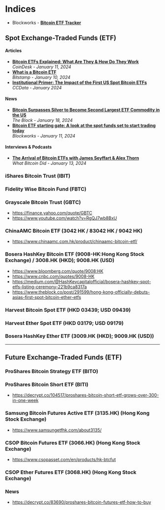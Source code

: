 # Indices

- Blockworks - [**Bitcoin ETF Tracker**](https://blockworks.co/bitcoin-etf)

## Spot Exchange-Traded Funds (ETF)

#### Articles
- [**Bitcoin ETFs Explained: What Are They & How Do They Work**](https://www.coindesk.com/learn/2024/01/11/bitcoin-etfs-explained-what-are-they-how-do-they-work/)
  <br/>_CoinDesk - January 11, 2024_
- [**What is a Bitcoin ETF**](https://www.bitstamp.net/learn/crypto-trading/what-is-a-bitcoin-etf/)
  <br/>_Bitstamp - January 10, 2024_
- [**Institutional Primer: The Impact of the First US Spot Bitcoin ETFs**](https://ccdata.io/reports/institutional-primer-the-impact-of-the-first-us-spot-bitcoin-etfs)
  <br/>_CCData - January 2024_

#### News
- [**Bitcoin Surpasses Silver to Become Second Largest ETF Commodity in the US**](https://www.theblock.co/post/273317/bitcoin-surpasses-silver-to-become-second-largest-etf-commodity-in-the-us)
  <br/>_The Block - January 18, 2024_
- [**Bitcoin ETF starting gate: A look at the spot funds set to start trading today**](https://blockworks.co/news/bitcoin-etf-spot-launch)
  <br/>_Blockworks - January 11, 2024_

#### Interviews & Podcasts
- [**The Arrival of Bitcoin ETFs with James Seyffart & Alex Thorn**](https://www.youtube.com/watch?v=jiyId3mI8eI)
  <br/>_What Bitcoin Did - January 13, 2024_

### iShares Bitcoin Trust (IBIT)
### Fidelity Wise Bitcoin Fund (FBTC)
### Grayscale Bitcoin Trust (GBTC)

- https://finance.yahoo.com/quote/GBTC
- https://www.youtube.com/watch?v=RgQJ7wb8BxU

### ChinaAMC Bitcoin ETF (3042 HK / 83042 HK / 9042 HK)
- https://www.chinaamc.com.hk/product/chinaamc-bitcoin-etf/

### Bosera HashKey Bitcoin ETF (9008-HK:Hong Kong Stock Exchange) / 3008.HK (HKD); 9008.HK (USD) 
- https://www.bloomberg.com/quote/9008:HK
- https://www.cnbc.com/quotes/9008-HK
- https://medium.com/@HashKeycapitalofficial/bosera-hashkey-spot-etfs-listing-ceremony-221b9ca8317a
- https://www.theblock.co/post/291599/hong-kong-officially-debuts-asias-first-spot-bitcoin-ether-etfs

### Harvest Bitcoin Spot ETF (HKD 03439; USD 09439)

### Harvest Ether Spot ETF (HKD 03179; USD 09179)

### Bosera HashKey Ether ETF (3009.HK (HKD); 9009.HK (USD))


---

## Future Exchange-Traded Funds (ETF)

### ProShares Bitcoin Strategy ETF (BITO)

### ProShares Bitcoin Short ETF (BITI)

- https://decrypt.co/104517/proshares-bitcoin-short-etf-grows-over-300-in-one-week

### Samsung Bitcoin Futures Active ETF (3135.HK) (Hong Kong Stock Exchange)
- https://www.samsungetfhk.com/about3135/

### CSOP Bitcoin Futures ETF (3066.HK) (Hong Kong Stock Exchange)
- https://www.csopasset.com/en/products/hk-btcfut
### CSOP Ether Futures ETF (3068.HK) (Hong Kong Stock Exchange)

### News

- https://decrypt.co/83690/proshares-bitcoin-futures-etf-how-to-buy
